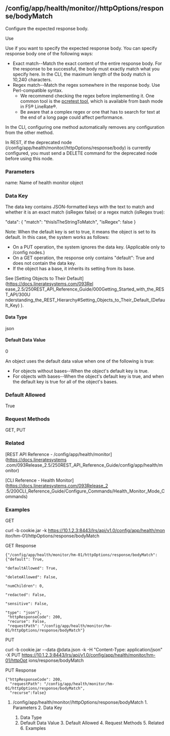 ## /config/app/health/monitor/<name>/httpOptions/response/bodyMatch

Configure the expected response body.

Use

Use if you want to specify the expected response body. You can specify
response body one of the following ways:

  * Exact match--Match the exact content of the entire response body. For the response to be successful, the body must exactly match what you specify here. In the CLI, the maximum length of the body match is 10,240 characters.
  * Regex match--Match the regex somewhere in the response body. Use Perl-compatible syntax. 
    * We recommend checking the regex before implementing it. One common tool is the [pcretest tool](http://www.pcre.org/pcre.txt), which is available from bash mode in F5® LineRate®.
    * Be aware that a complex regex or one that has to search for text at the end of a long page could affect performance.

In the CLI, configuring one method automatically removes any configuration
from the other method.

In REST, if the deprecated node
(/config/app/health/monitor/<name>/httpOptions/response/body) is currently
configured, you must send a DELETE command for the deprecated node before
using this node.

### Parameters

name: Name of health monitor object

### Data Key

The data key contains JSON-formatted keys with the text to match and whether
it is an exact match (isRegex false) or a regex match (isRegex true):

"data": { "match": "thisIsTheStringToMatch", "isRegex": false }

Note: When the default key is set to true, it means the object is set to its
default. In this case, the system works as follows:

  * On a PUT operation, the system ignores the data key. (Applicable only to /config nodes.)
  * On a GET operation, the response only contains "default": True and does not contain the data key.
  * If the object has a base, it inherits its setting from its base.

See [Setting Objects to Their Default](https://docs.lineratesystems.com/093Rel
ease_2.5/250REST_API_Reference_Guide/000Getting_Started_with_the_REST_API/300U
nderstanding_the_REST_Hierarchy#Setting_Objects_to_Their_Default_(Default_Key)
).

#### Data Type

json

#### Default Data Value

0

An object uses the default data value when one of the following is true:

  * For objects without bases--When the object's default key is true.
  * For objects with bases--When the object's default key is true, and when the default key is true for all of the object's bases.

### Default Allowed

True

### Request Methods

GET, PUT

### Related

[REST API Reference - /config/app/health/monitor](https://docs.lineratesystems
.com/093Release_2.5/250REST_API_Reference_Guide/config/app/health/monitor)

[CLI Reference - Health Monitor](https://docs.lineratesystems.com/093Release_2
.5/200CLI_Reference_Guide/Configure_Commands/Health_Monitor_Mode_Commands)

### Examples

GET

curl -b cookie.jar -k https://10.1.2.3:8443/lrs/api/v1.0/config/app/health/mon
itor/hm-01/httpOptions/response/bodyMatch

GET Response

    
    
    {"/config/app/health/monitor/hm-01/httpOptions/response/bodyMatch": {"default": True,
                                                                          "defaultAllowed": True,
                                                                          "deleteAllowed": False,
                                                                          "numChildren": 0,
                                                                          "redacted": False,
                                                                          "sensitive": False,
                                                                          "type": "json"},
     "httpResponseCode": 200,
     "recurse": False,
     "requestPath": "/config/app/health/monitor/hm-01/httpOptions/response/bodyMatch"}
    

PUT

curl -b cookie.jar --data @data.json -k -H "Content-Type: application/json" -X
PUT https://10.1.2.3:8443/lrs/api/v1.0/config/app/health/monitor/hm-01/httpOpt
ions/response/bodyMatch

PUT Response

    
    
    {"httpResponseCode": 200,
      "requestPath": "/config/app/health/monitor/hm-01/httpOptions/response/bodyMatch",
      "recurse":false}

  1. /config/app/health/monitor/<name>/httpOptions/response/bodyMatch
    1. Parameters
    2. Data Key
      1. Data Type
      2. Default Data Value
    3. Default Allowed
    4. Request Methods
    5. Related
    6. Examples

